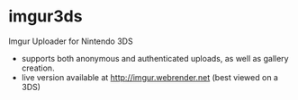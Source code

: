 imgur3ds
========

Imgur Uploader for Nintendo 3DS
- supports both anonymous and authenticated uploads, as well as gallery creation.
- live version available at http://imgur.webrender.net (best viewed on a 3DS)
